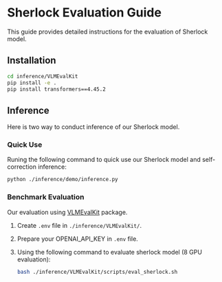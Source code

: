 # Sherlock Evaluation Guide

This guide provides detailed instructions for the evaluation of Sherlock model.

## Installation
```bash
cd inference/VLMEvalKit
pip install -e .
pip install transformers==4.45.2
```

## Inference

Here is two way to conduct inference of our Sherlock model.

### Quick Use

Runing the following command to quick use our Sherlock model and self-correction inference:
```bash
python ./inference/demo/inference.py
```

### Benchmark Evaluation

Our evaluation using [VLMEvalKit](https://github.com/open-compass/VLMEvalKit) package.

1. Create `.env` file in `./inference/VLMEvalKit/`.

2. Prepare your OPENAI_API_KEY in `.env` file.

3. Using the following command to evaluate sherlock model (8 GPU evaluation):
    ```bash
    bash ./inference/VLMEvalKit/scripts/eval_sherlock.sh
    ```